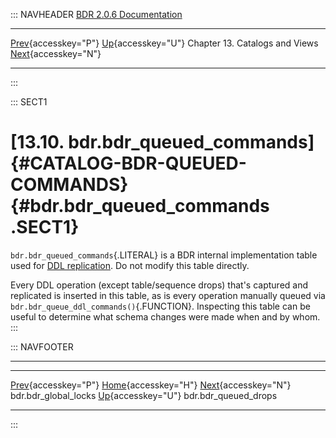 ::: NAVHEADER
  [BDR 2.0.6 Documentation](index.md)                                                                                                                     
  ----------------------------------------------------------------------------- ------------------------------------------ -------------------------------- -----------------------------------------------------------------------------
  [Prev](catalog-bdr-global-locks.md "bdr.bdr_global_locks"){accesskey="P"}   [Up](catalogs-views.md){accesskey="U"}    Chapter 13. Catalogs and Views    [Next](catalog-bdr-queued-drops.md "bdr.bdr_queued_drops"){accesskey="N"}

------------------------------------------------------------------------
:::

::: SECT1
# [13.10. bdr.bdr_queued_commands]{#CATALOG-BDR-QUEUED-COMMANDS} {#bdr.bdr_queued_commands .SECT1}

`bdr.bdr_queued_commands`{.LITERAL} is a BDR internal implementation
table used for [DDL replication](ddl-replication.md). Do not modify
this table directly.

Every DDL operation (except table/sequence drops) that\'s captured and
replicated is inserted in this table, as is every operation manually
queued via `bdr.bdr_queue_ddl_commands()`{.FUNCTION}. Inspecting this
table can be useful to determine what schema changes were made when and
by whom.
:::

::: NAVFOOTER

------------------------------------------------------------------------

  ------------------------------------------------------ ------------------------------------------ ------------------------------------------------------
  [Prev](catalog-bdr-global-locks.md){accesskey="P"}       [Home](index.md){accesskey="H"}        [Next](catalog-bdr-queued-drops.md){accesskey="N"}
  bdr.bdr_global_locks                                    [Up](catalogs-views.md){accesskey="U"}                                    bdr.bdr_queued_drops
  ------------------------------------------------------ ------------------------------------------ ------------------------------------------------------
:::
